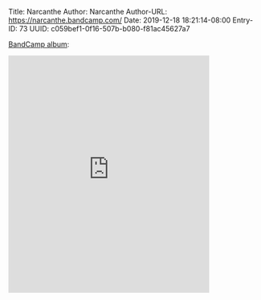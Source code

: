 Title: Narcanthe
Author: Narcanthe
Author-URL: https://narcanthe.bandcamp.com/
Date: 2019-12-18 18:21:14-08:00
Entry-ID: 73
UUID: c059bef1-0f16-507b-b080-f81ac45627a7

[BandCamp album](http://narcanthe.bandcamp.com/album/g-e-s-t-e-s-d-a-u-t-o-m-n-e):

<iframe style="border: 0; width: 400px; height: 472px;" src="https://bandcamp.com/EmbeddedPlayer/album=658205091/size=large/bgcol=ffffff/linkcol=0687f5/artwork=small/transparent=true/" seamless><a href="http://narcanthe.bandcamp.com/album/g-e-s-t-e-s-d-a-u-t-o-m-n-e">G̸e̷s̷t̴e̷s̷ ̸̷d̶&#39;̴a̴u̴t̷o̸m̵̖̊̏ṅ̴̠͍͌͑̾e̵͇̫͖͆̒̈͜͠ by Narcanthe</a></iframe>